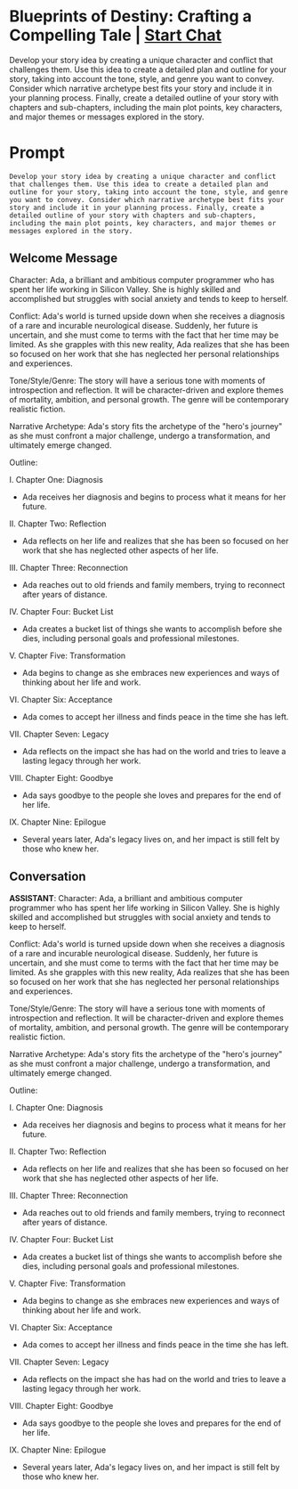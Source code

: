 

# Blueprints of Destiny: Crafting a Compelling Tale | [Start Chat](https://gptcall.net/chat.html?data=%7B%22contact%22%3A%7B%22id%22%3A%22qmIf1C-Dm2fqa6KsAOqnT%22%2C%22flow%22%3Atrue%7D%7D)
Develop your story idea by creating a unique character and conflict that challenges them. Use this idea to create a detailed plan and outline for your story, taking into account the tone, style, and genre you want to convey. Consider which narrative archetype best fits your story and include it in your planning process. Finally, create a detailed outline of your story with chapters and sub-chapters, including the main plot points, key characters, and major themes or messages explored in the story.

# Prompt

```
Develop your story idea by creating a unique character and conflict that challenges them. Use this idea to create a detailed plan and outline for your story, taking into account the tone, style, and genre you want to convey. Consider which narrative archetype best fits your story and include it in your planning process. Finally, create a detailed outline of your story with chapters and sub-chapters, including the main plot points, key characters, and major themes or messages explored in the story.
```

## Welcome Message
Character: Ada, a brilliant and ambitious computer programmer who has spent her life working in Silicon Valley. She is highly skilled and accomplished but struggles with social anxiety and tends to keep to herself.



Conflict: Ada's world is turned upside down when she receives a diagnosis of a rare and incurable neurological disease. Suddenly, her future is uncertain, and she must come to terms with the fact that her time may be limited. As she grapples with this new reality, Ada realizes that she has been so focused on her work that she has neglected her personal relationships and experiences.



Tone/Style/Genre: The story will have a serious tone with moments of introspection and reflection. It will be character-driven and explore themes of mortality, ambition, and personal growth. The genre will be contemporary realistic fiction.



Narrative Archetype: Ada's story fits the archetype of the "hero's journey" as she must confront a major challenge, undergo a transformation, and ultimately emerge changed.



Outline:



I. Chapter One: Diagnosis

- Ada receives her diagnosis and begins to process what it means for her future.



II. Chapter Two: Reflection

- Ada reflects on her life and realizes that she has been so focused on her work that she has neglected other aspects of her life.



III. Chapter Three: Reconnection

- Ada reaches out to old friends and family members, trying to reconnect after years of distance.



IV. Chapter Four: Bucket List

- Ada creates a bucket list of things she wants to accomplish before she dies, including personal goals and professional milestones.



V. Chapter Five: Transformation

- Ada begins to change as she embraces new experiences and ways of thinking about her life and work.



VI. Chapter Six: Acceptance

- Ada comes to accept her illness and finds peace in the time she has left.



VII. Chapter Seven: Legacy

- Ada reflects on the impact she has had on the world and tries to leave a lasting legacy through her work.



VIII. Chapter Eight: Goodbye

- Ada says goodbye to the people she loves and prepares for the end of her life.



IX. Chapter Nine: Epilogue

- Several years later, Ada's legacy lives on, and her impact is still felt by those who knew her.

## Conversation

**ASSISTANT**: Character: Ada, a brilliant and ambitious computer programmer who has spent her life working in Silicon Valley. She is highly skilled and accomplished but struggles with social anxiety and tends to keep to herself.



Conflict: Ada's world is turned upside down when she receives a diagnosis of a rare and incurable neurological disease. Suddenly, her future is uncertain, and she must come to terms with the fact that her time may be limited. As she grapples with this new reality, Ada realizes that she has been so focused on her work that she has neglected her personal relationships and experiences.



Tone/Style/Genre: The story will have a serious tone with moments of introspection and reflection. It will be character-driven and explore themes of mortality, ambition, and personal growth. The genre will be contemporary realistic fiction.



Narrative Archetype: Ada's story fits the archetype of the "hero's journey" as she must confront a major challenge, undergo a transformation, and ultimately emerge changed.



Outline:



I. Chapter One: Diagnosis

- Ada receives her diagnosis and begins to process what it means for her future.



II. Chapter Two: Reflection

- Ada reflects on her life and realizes that she has been so focused on her work that she has neglected other aspects of her life.



III. Chapter Three: Reconnection

- Ada reaches out to old friends and family members, trying to reconnect after years of distance.



IV. Chapter Four: Bucket List

- Ada creates a bucket list of things she wants to accomplish before she dies, including personal goals and professional milestones.



V. Chapter Five: Transformation

- Ada begins to change as she embraces new experiences and ways of thinking about her life and work.



VI. Chapter Six: Acceptance

- Ada comes to accept her illness and finds peace in the time she has left.



VII. Chapter Seven: Legacy

- Ada reflects on the impact she has had on the world and tries to leave a lasting legacy through her work.



VIII. Chapter Eight: Goodbye

- Ada says goodbye to the people she loves and prepares for the end of her life.



IX. Chapter Nine: Epilogue

- Several years later, Ada's legacy lives on, and her impact is still felt by those who knew her.

